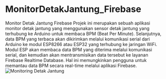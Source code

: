 # MonitorDetakJantung_Firebase
Monitor Detak Jantung Firebase
Projek ini merupakan sebuah aplikasi monitor detak jantung yang menggunakan sensor detak jantung yang terhubung ke Arduino untuk membaca BPM (Beat Per Minute). Selanjutnya, data BPM yang terbaca akan dikirimkan melalui komunikasi serial dari Arduino ke modul ESP8266 atau ESP32 yang terhubung ke jaringan WiFi. Modul ESP akan membaca data BPM yang diterima melalui komunikasi serial, dan kemudian akan mentransmisikan data tersebut ke layanan Firebase Realtime Database. Hal ini memungkinkan pengguna untuk memantau data BPM secara real-time melalui aplikasi Firebase.
![Monitoring Detak Jantung](https://github.com/Achmad-Dimyati/MonitorDetakJantung_Firebase/assets/167073850/726aa77a-aab4-414f-a06a-5958e2d7720e)
